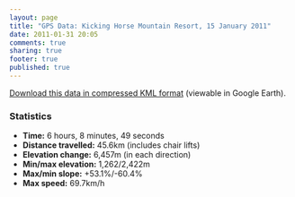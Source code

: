```yaml
---
layout: page
title: "GPS Data: Kicking Horse Mountain Resort, 15 January 2011"
date: 2011-01-31 20:05
comments: true
sharing: true
footer: true
published: true
---
```

<script src="http://www.gmodules.com/ig/ifr?url=http://code.google.com/apis/kml/embed/embedkmlgadget.xml&amp;up_kml_url=http%3A%2F%2Fmlindgren.ca%2Ffiles%2Fsnowboard_data%2Fkicking_horse_15_jan_2011.kmz&amp;up_view_mode=earth&amp;up_earth_2d_fallback=1&amp;up_earth_fly_from_space=1&amp;up_earth_show_nav_controls=1&amp;up_earth_show_buildings=0&amp;up_earth_show_terrain=1&amp;up_earth_show_roads=1&amp;up_earth_show_borders=1&amp;up_earth_sphere=earth&amp;up_maps_zoom_out=0&amp;up_maps_default_type=satellite&amp;synd=open&amp;w=666&amp;h=400&amp;title=Kicking+Horse+Mountain+Resort%2C+15+Jan+2011&amp;border=%23ffffff%7C3px%2C1px+solid+%23999999&amp;output=js"></script>

<a title="Download compressed KML data" href="http://mlindgren.ca/files/snowboard_data/kicking_horse_15_jan_2011.kmz">Download this data in compressed KML format</a> (viewable in Google Earth).

<h3>Statistics</h3>
<ul>
	<li><strong>Time:</strong> 6 hours, 8 minutes, 49 seconds</li>
	<li><strong>Distance travelled:</strong> 45.6km (includes chair lifts)</li>
	<li><strong>Elevation change:</strong> 6,457m (in each direction)</li>
	<li><strong>Min/max elevation:</strong> 1,262/2,422m</li>
	<li><strong>Max/min slope:</strong> +53.1%/-60.4%</li>
	<li><strong>Max speed:</strong> 69.7km/h</li>
</ul>
